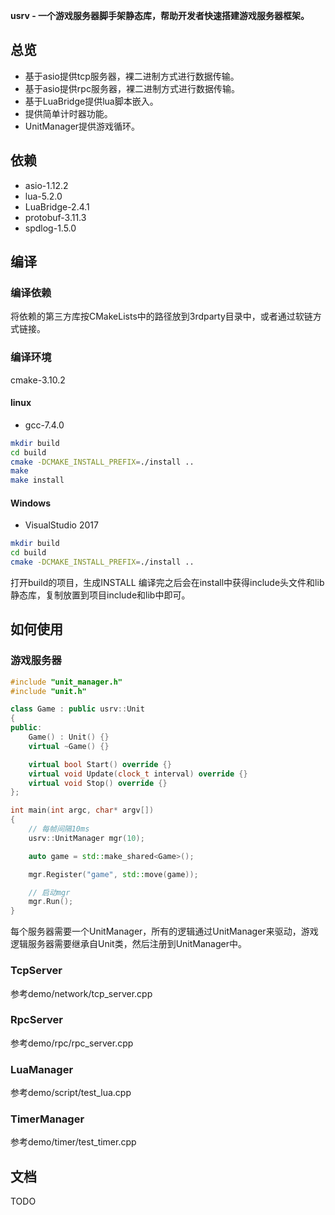 **usrv - 一个游戏服务器脚手架静态库，帮助开发者快速搭建游戏服务器框架。**

## 总览

- 基于asio提供tcp服务器，裸二进制方式进行数据传输。
- 基于asio提供rpc服务器，裸二进制方式进行数据传输。
- 基于LuaBridge提供lua脚本嵌入。
- 提供简单计时器功能。
- UnitManager提供游戏循环。

## 依赖

- asio-1.12.2
- lua-5.2.0
- LuaBridge-2.4.1
- protobuf-3.11.3
- spdlog-1.5.0

## 编译

### 编译依赖

将依赖的第三方库按CMakeLists中的路径放到3rdparty目录中，或者通过软链方式链接。

### 编译环境

cmake-3.10.2

#### linux

- gcc-7.4.0

```sh
mkdir build 
cd build 
cmake -DCMAKE_INSTALL_PREFIX=./install ..
make
make install
```

#### Windows

- VisualStudio 2017

```sh
mkdir build
cd build
cmake -DCMAKE_INSTALL_PREFIX=./install ..
```

打开build的项目，生成INSTALL
编译完之后会在install中获得include头文件和lib静态库，复制放置到项目include和lib中即可。

## 如何使用

### 游戏服务器

```c++
#include "unit_manager.h"
#include "unit.h"

class Game : public usrv::Unit
{
public:
    Game() : Unit() {}
    virtual ~Game() {}

    virtual bool Start() override {}
    virtual void Update(clock_t interval) override {}
    virtual void Stop() override {}
};

int main(int argc, char* argv[])
{
    // 每帧间隔10ms
    usrv::UnitManager mgr(10);

    auto game = std::make_shared<Game>();

    mgr.Register("game", std::move(game));

    // 启动mgr
    mgr.Run();
}
```

每个服务器需要一个UnitManager，所有的逻辑通过UnitManager来驱动，游戏逻辑服务器需要继承自Unit类，然后注册到UnitManager中。

### TcpServer

参考demo/network/tcp_server.cpp

### RpcServer

参考demo/rpc/rpc_server.cpp

### LuaManager

参考demo/script/test_lua.cpp

### TimerManager

参考demo/timer/test_timer.cpp

## 文档

TODO